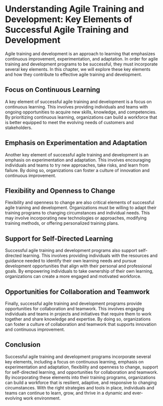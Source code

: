 Understanding Agile Training and Development: Key Elements of Successful Agile Training and Development
=======================================================================================================

Agile training and development is an approach to learning that emphasizes continuous improvement, experimentation, and adaptation. In order for agile training and development programs to be successful, they must incorporate several key elements. In this chapter, we will explore these key elements and how they contribute to effective agile training and development.

Focus on Continuous Learning
----------------------------

A key element of successful agile training and development is a focus on continuous learning. This involves providing individuals and teams with ongoing opportunities to acquire new skills, knowledge, and competencies. By prioritizing continuous learning, organizations can build a workforce that is better equipped to meet the evolving needs of customers and stakeholders.

Emphasis on Experimentation and Adaptation
------------------------------------------

Another key element of successful agile training and development is an emphasis on experimentation and adaptation. This involves encouraging individuals and teams to try new approaches, take risks, and learn from failure. By doing so, organizations can foster a culture of innovation and continuous improvement.

Flexibility and Openness to Change
----------------------------------

Flexibility and openness to change are also critical elements of successful agile training and development. Organizations must be willing to adapt their training programs to changing circumstances and individual needs. This may involve incorporating new technologies or approaches, modifying training methods, or offering personalized training plans.

Support for Self-Directed Learning
----------------------------------

Successful agile training and development programs also support self-directed learning. This involves providing individuals with the resources and guidance needed to identify their own learning needs and pursue development opportunities that align with their personal and professional goals. By empowering individuals to take ownership of their own learning, organizations can create a more engaged and motivated workforce.

Opportunities for Collaboration and Teamwork
--------------------------------------------

Finally, successful agile training and development programs provide opportunities for collaboration and teamwork. This involves engaging individuals and teams in projects and initiatives that require them to work together and share knowledge and expertise. By doing so, organizations can foster a culture of collaboration and teamwork that supports innovation and continuous improvement.

Conclusion
----------

Successful agile training and development programs incorporate several key elements, including a focus on continuous learning, emphasis on experimentation and adaptation, flexibility and openness to change, support for self-directed learning, and opportunities for collaboration and teamwork. By incorporating these elements into their training programs, organizations can build a workforce that is resilient, adaptive, and responsive to changing circumstances. With the right strategies and tools in place, individuals and teams can continue to learn, grow, and thrive in a dynamic and ever-evolving work environment.
